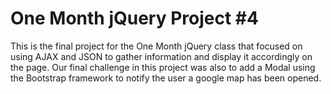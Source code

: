 # One Month jQuery Project #4

This is the final project for the One Month jQuery class that focused on using AJAX and JSON to gather information and display it accordingly on the page.  Our final challenge in this project was also to add a Modal using the Bootstrap framework to notify the user a google map has been opened.
